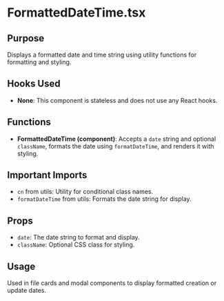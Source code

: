 # FormattedDateTime.tsx

## Purpose
Displays a formatted date and time string using utility functions for formatting and styling.

## Hooks Used
- **None**: This component is stateless and does not use any React hooks.

## Functions
- **FormattedDateTime (component)**: Accepts a `date` string and optional `className`, formats the date using `formatDateTime`, and renders it with styling.

## Important Imports
- `cn` from utils: Utility for conditional class names.
- `formatDateTime` from utils: Formats the date string for display.

## Props
- `date`: The date string to format and display.
- `className`: Optional CSS class for styling.

## Usage
Used in file cards and modal components to display formatted creation or update dates.
